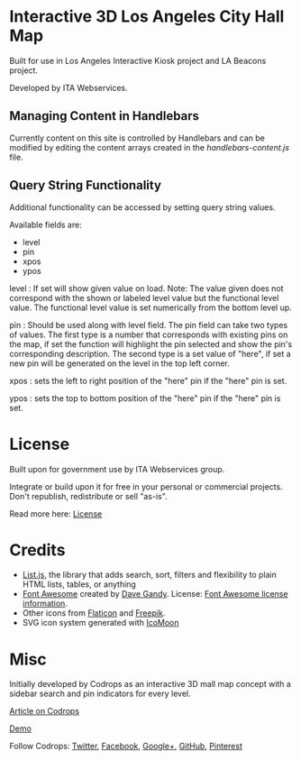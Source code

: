 # Interactive 3D Los Angeles City Hall Map

Built for use in Los Angeles Interactive Kiosk project and LA Beacons project.

Developed by ITA Webservices.

## Managing Content in Handlebars

Currently content on this site is controlled by Handlebars and can be modified by editing the content arrays created in the _handlebars-content.js_ file.

## Query String Functionality

Additional functionality can be accessed by setting query string values.

Available fields are:
 - level
 - pin
 - xpos
 - ypos

level : If set will show given value on load. Note: The value given does not correspond with the shown or labeled level value but the functional level value. The functional level value is set numerically from the bottom level up.

pin : Should be used along with level field. The pin field can take two types of values. The first type is a number that corresponds with existing pins on the map, if set the function will highlight the pin selected and show the pin's corresponding description.  The second type is a set value of "here", if set a new pin will be generated on the level in the top left corner.

xpos : sets the left to right position of the "here" pin if the "here" pin is set.

ypos : sets the top to bottom position of the "here" pin if the "here" pin is set.

# License

Built upon for government use by ITA Webservices group.

Integrate or build upon it for free in your personal or commercial projects. Don't republish, redistribute or sell "as-is".

Read more here: [License](http://tympanus.net/codrops/licensing/)

# Credits

- [List.js](http://www.listjs.com/), the library that adds search, sort, filters and flexibility to plain HTML lists, tables, or anything
- [Font Awesome](https://fortawesome.github.io/Font-Awesome/) created by [Dave Gandy](https://twitter.com/davegandy). License: [Font Awesome license information](http://fontawesome.io/license).
- Other icons from [Flaticon](http://www.flaticon.com/) and [Freepik](http://www.freepik.com/).
- SVG icon system generated with [IcoMoon](https://icomoon.io/app)

# Misc

Initially developed by Codrops as an interactive 3D mall map concept with a sidebar search and pin indicators for every level.

[Article on Codrops](http://tympanus.net/codrops/?p=26692)

[Demo](http://tympanus.net/Development/Interactive3DMallMap/)


Follow Codrops: [Twitter](http://www.twitter.com/codrops), [Facebook](http://www.facebook.com/pages/Codrops/159107397912), [Google+](https://plus.google.com/101095823814290637419), [GitHub](https://github.com/codrops), [Pinterest](http://www.pinterest.com/codrops/)
